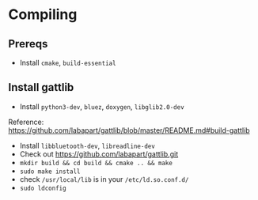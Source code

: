 
# Compiling

## Prereqs
- Install `cmake`, `build-essential`

## Install gattlib  

- Install `python3-dev`, `bluez`, `doxygen`, `libglib2.0-dev`

Reference: https://github.com/labapart/gattlib/blob/master/README.md#build-gattlib
- Install `libbluetooth-dev`, `libreadline-dev`
- Check out https://github.com/labapart/gattlib.git
- `mkdir build && cd build && cmake .. && make`
- `sudo make install`
- check `/usr/local/lib` is in your `/etc/ld.so.conf.d/`
- `sudo ldconfig`
